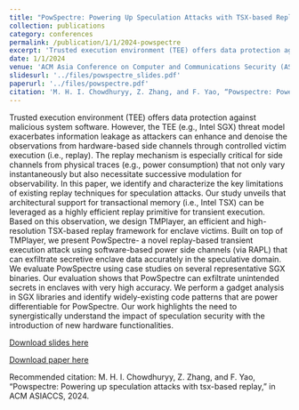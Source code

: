 ```yaml
---
title: "PowSpectre: Powering Up Speculation Attacks with TSX-based Replay"
collection: publications
category: conferences
permalink: /publication/1/1/2024-powspectre
excerpt: 'Trusted execution environment (TEE) offers data protection against malicious system software. However, the TEE (e.g., Intel SGX) threat model exacerbates information leakage as attackers can enhance and denoise the observations from hardware-based side channels through controlled victim execution (i.e., replay). The replay mechanism is especially critical for side channels from physical traces (e.g., power consumption) that not only vary instantaneously but also necessitate successive modulation for observability. In this paper, we identify and characterize the key limitations of existing replay techniques for speculation attacks. Our study unveils that architectural support for transactional memory (i.e., Intel TSX) can be leveraged as a highly efficient replay primitive for transient execution. Based on this observation, we design TMPlayer, an efficient and high-resolution TSX-based replay framework for enclave victims. Built on top of TMPlayer, we present PowSpectre- a novel replay-based transient execution attack using software-based power side channels (via RAPL) that can exfiltrate secretive enclave data accurately in the speculative domain. We evaluate PowSpectre using case studies on several representative SGX binaries. Our evaluation shows that PowSpectre can exfiltrate unintended secrets in enclaves with very high accuracy. We perform a gadget analysis in SGX libraries and identify widely-existing code patterns that are power differentiable for PowSpectre. Our work highlights the need to synergistically understand the impact of speculation security with the introduction of new hardware functionalities.'
date: 1/1/2024
venue: 'ACM Asia Conference on Computer and Communications Security (ASIACCS)'
slidesurl: '../files/powspectre_slides.pdf'
paperurl: '../files/powspectre.pdf'
citation: 'M. H. I. Chowdhuryy, Z. Zhang, and F. Yao, “Powspectre: Powering up speculation attacks with tsx-based replay,” in ACM ASIACCS, 2024.'
---
```

Trusted execution environment (TEE) offers data protection against malicious system software. However, the TEE (e.g., Intel SGX) threat model exacerbates information leakage as attackers can enhance and denoise the observations from hardware-based side channels through controlled victim execution (i.e., replay). The replay mechanism is especially critical for side channels from physical traces (e.g., power consumption) that not only vary instantaneously but also necessitate successive modulation for observability. In this paper, we identify and characterize the key limitations of existing replay techniques for speculation attacks. Our study unveils that architectural support for transactional memory (i.e., Intel TSX) can be leveraged as a highly efficient replay primitive for transient execution. Based on this observation, we design TMPlayer, an efficient and high-resolution TSX-based replay framework for enclave victims. Built on top of TMPlayer, we present PowSpectre- a novel replay-based transient execution attack using software-based power side channels (via RAPL) that can exfiltrate secretive enclave data accurately in the speculative domain. We evaluate PowSpectre using case studies on several representative SGX binaries. Our evaluation shows that PowSpectre can exfiltrate unintended secrets in enclaves with very high accuracy. We perform a gadget analysis in SGX libraries and identify widely-existing code patterns that are power differentiable for PowSpectre. Our work highlights the need to synergistically understand the impact of speculation security with the introduction of new hardware functionalities.

[Download slides here](../files/powspectre_slides.pdf)

[Download paper here](../files/powspectre.pdf)

Recommended citation: M. H. I. Chowdhuryy, Z. Zhang, and F. Yao, “Powspectre: Powering up speculation attacks with tsx-based replay,” in ACM ASIACCS, 2024.